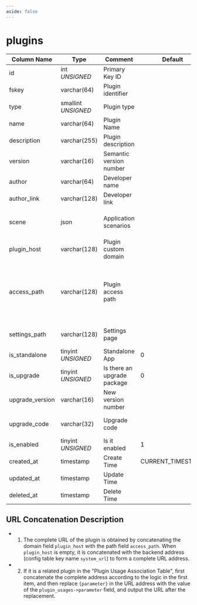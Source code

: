 ```yaml
---
aside: false
---
```


# plugins

| Column Name | Type | Comment | Default | Null | Remark |
| --- | --- | --- | --- | --- | --- |
| id | int *UNSIGNED* | Primary Key ID |  | NO | Auto Increment |
| fskey | varchar(64) | Plugin identifier |  | NO | **Unique**, PascalCase format |
| type | smallint *UNSIGNED* | Plugin type |  | NO | |
| name | varchar(64) | Plugin Name |  | NO |  |
| description | varchar(255) | Plugin description |  | NO |  |
| version | varchar(16) | Semantic version number |  | NO | Display version number |
| author | varchar(64) | Developer name |  | NO |  |
| author_link | varchar(128) | Developer link |  | YES |  |
| scene | json | Application scenarios |  | YES | Supported application scenario parameters<br>Format: `["apiKey","register"]` |
| plugin_host | varchar(128) | Plugin custom domain |  | YES | Starts with `http://` or` https://`, without trailing / |
| access_path | varchar(128) | Plugin access path |  | YES | Relative path, supports variable names<br>When the `plugin_host` field is empty, it is concatenated with the "backend domain" to form a complete URL |
| settings_path | varchar(128) | Settings page |  | YES | Relative path, empty means no settings page |
| is_standalone | tinyint *UNSIGNED* | Standalone App | 0 | NO | 0.No / 1.Yes |
| is_upgrade | tinyint *UNSIGNED* | Is there an upgrade package | 0 | NO | 0.No / 1.Yes |
| upgrade_version | varchar(16) | New version number |  | YES |  |
| upgrade_code | varchar(32) | Upgrade code |  | YES | Official application market upgrade certificate |
| is_enabled | tinyint *UNSIGNED* | Is it enabled | 1 | NO | 0.Disabled / 1.Enabled |
| created_at | timestamp | Create Time | CURRENT_TIMESTAMP | NO  |  |
| updated_at | timestamp | Update Time |  | NO  |  |
| deleted_at | timestamp | Delete Time |  | YES |  |

## URL Concatenation Description

- 1. The complete URL of the plugin is obtained by concatenating the domain field `plugin_host` with the path field `access_path`. When `plugin_host` is empty, it is concatenated with the backend address (config table key name `system_url`) to form a complete URL address.
- 2. If it is a related plugin in the "Plugin Usage Association Table", first concatenate the complete address according to the logic in the first item, and then replace `{parameter}` in the URL address with the value of the `plugin_usages->parameter` field, and output the URL after the replacement.
